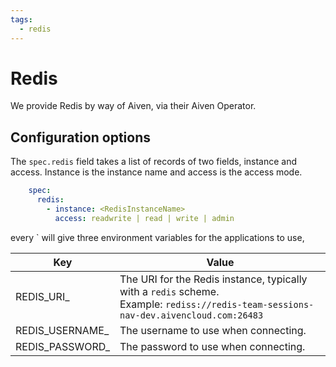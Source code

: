 ```yaml
---
tags:
  - redis
---
```


# Redis

We provide Redis by way of Aiven, via their Aiven Operator.

## Configuration options

The `spec.redis` field takes a list of records of two fields, instance and access. Instance is the instance name and access is the access mode.

```yaml
    spec:
      redis:
        - instance: <RedisInstanceName>
          access: readwrite | read | write | admin
```

every `<RedisInstanceName> will give three environment variables for the applications to use,

| Key                                | Value                                                                                                                                        |
|------------------------------------|----------------------------------------------------------------------------------------------------------------------------------------------|
| REDIS_URI_<RedisInstanceName>      | The URI for the Redis instance, typically with a `redis` scheme. <br/>Example:  `rediss://redis-team-sessions-nav-dev.aivencloud.com:26483` |
| REDIS_USERNAME_<RedisInstanceName> | The username to use when connecting.                                                                                                         |
| REDIS_PASSWORD_<RedisInstanceName> | The password to use when connecting.                                                                                                         |
